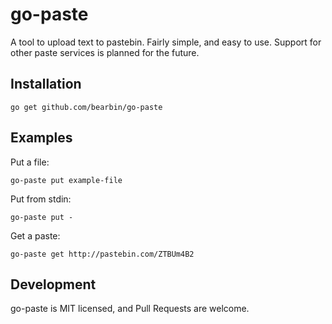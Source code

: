 go-paste
========

A tool to upload text to pastebin. Fairly simple, and easy to use.
Support for other paste services is planned for the future.

## Installation

    go get github.com/bearbin/go-paste

## Examples

Put a file:

    go-paste put example-file

Put from stdin:

    go-paste put -

Get a paste:

	go-paste get http://pastebin.com/ZTBUm4B2

## Development

go-paste is MIT licensed, and Pull Requests are welcome.